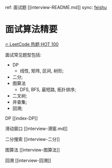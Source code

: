 ref: 面试题 [[interview-README.md]]
sync: [feishu](https://v0r8x11vrv.feishu.cn/docx/YSvwdxUhwoND1Oxryw7cLCdvnmc)

# 面试算法精要

[🔥 LeetCode 热题 HOT 100](https://leetcode.cn/problem-list/2cktkvj/)

面试常见题型包括: 

- DP 
    - 线性, 矩阵, 区间, 树形; 
- 二分; 
- 图算法
    - DFS, BFS, 最短路, 拓扑排序; 
- 二叉树; 
- 并查集; 
- 回溯;

DP
[[index-DP]]

滑动窗口
[[interview-滑窗.md]]

二分搜索
[[interview-二分]]

图算法
[[interview-图算法]]

回溯
[[interview-回溯]]


